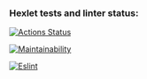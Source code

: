 ### Hexlet tests and linter status:
[![Actions Status](https://github.com/rastafary74/frontend-project-lvl1/workflows/hexlet-check/badge.svg)](https://github.com/rastafary74/frontend-project-lvl1/actions)

[![Maintainability](https://api.codeclimate.com/v1/badges/a99a88d28ad37a79dbf6/maintainability)](https://codeclimate.com/github/codeclimate/codeclimate/maintainability)

[![Eslint](https://github.com/rastafary74/frontend-project-lvl1/workflows/eslint/badge.svg)](https://github.com/rastafary74/frontend-project-lvl1/actions)
